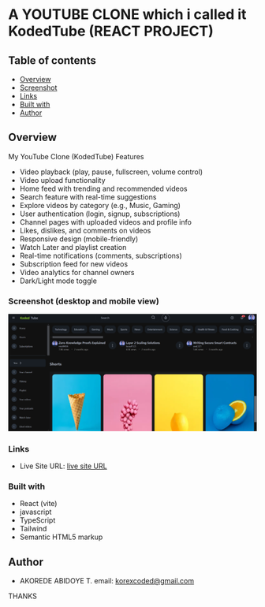 #  A YOUTUBE CLONE which i called it KodedTube (REACT PROJECT)

## Table of contents

  - [Overview](#overview)
  - [Screenshot](#screenshot)
  - [Links](#links)
  - [Built with](#built-with)
  - [Author](#author)
  


## Overview

My YouTube Clone (KodedTube) Features

- Video playback (play, pause, fullscreen, volume control)
- Video upload functionality
- Home feed with trending and recommended videos
- Search feature with real-time suggestions
- Explore videos by category (e.g., Music, Gaming)
- User authentication (login, signup, subscriptions)
- Channel pages with uploaded videos and profile info
- Likes, dislikes, and comments on videos
- Responsive design (mobile-friendly)
- Watch Later and playlist creation
- Real-time notifications (comments, subscriptions)
- Subscription feed for new videos
- Video analytics for channel owners
- Dark/Light mode toggle






### Screenshot (desktop and mobile view)

![desktop](/src/assets/DeskYou.png)




### Links

- Live Site URL: [live site URL](https://react-you-tube-clone-j8oz.vercel.app/ )


### Built with

- React (vite)
- javascript
- TypeScript
- Tailwind
- Semantic HTML5 markup




## Author

- AKOREDE ABIDOYE T.
email: korexcoded@gmail.com



THANKS 
